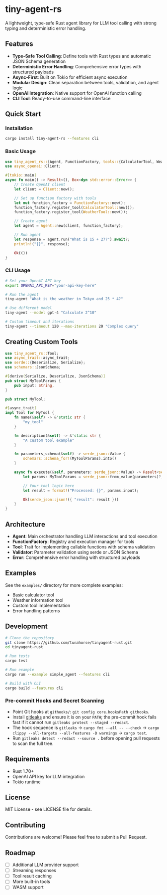 # tiny-agent-rs

A lightweight, type-safe Rust agent library for LLM tool calling with strong typing and deterministic error handling.

## Features

- **Type-Safe Tool Calling**: Define tools with Rust types and automatic JSON Schema generation
- **Deterministic Error Handling**: Comprehensive error types with structured payloads
- **Async-First**: Built on Tokio for efficient async execution
- **Modular Design**: Clean separation between tools, validation, and agent logic
- **OpenAI Integration**: Native support for OpenAI function calling
- **CLI Tool**: Ready-to-use command-line interface

## Quick Start

### Installation

```bash
cargo install tiny-agent-rs --features cli
```

### Basic Usage

```rust
use tiny_agent_rs::{Agent, FunctionFactory, tools::{CalculatorTool, WeatherTool}};
use async_openai::Client;

#[tokio::main]
async fn main() -> Result<(), Box<dyn std::error::Error>> {
    // Create OpenAI client
    let client = Client::new();

    // Set up function factory with tools
    let mut function_factory = FunctionFactory::new();
    function_factory.register_tool(CalculatorTool::new());
    function_factory.register_tool(WeatherTool::new());

    // Create agent
    let agent = Agent::new(client, function_factory);

    // Run agent
    let response = agent.run("What is 15 + 27?").await?;
    println!("{}", response);

    Ok(())
}
```

### CLI Usage

```bash
# Set your OpenAI API key
export OPENAI_API_KEY="your-api-key-here"

# Run the agent
tiny-agent "What is the weather in Tokyo and 25 * 4?"

# Use different model
tiny-agent --model gpt-4 "Calculate 2^10"

# Custom timeout and iterations
tiny-agent --timeout 120 --max-iterations 20 "Complex query"
```

## Creating Custom Tools

```rust
use tiny_agent_rs::Tool;
use async_trait::async_trait;
use serde::{Deserialize, Serialize};
use schemars::JsonSchema;

#[derive(Serialize, Deserialize, JsonSchema)]
pub struct MyToolParams {
    pub input: String,
}

pub struct MyTool;

#[async_trait]
impl Tool for MyTool {
    fn name(&self) -> &'static str {
        "my_tool"
    }

    fn description(&self) -> &'static str {
        "A custom tool example"
    }

    fn parameters_schema(&self) -> serde_json::Value {
        schemars::schema_for!(MyToolParams).into()
    }

    async fn execute(&self, parameters: serde_json::Value) -> Result<serde_json::Value, AgentError> {
        let params: MyToolParams = serde_json::from_value(parameters)?;

        // Your tool logic here
        let result = format!("Processed: {}", params.input);

        Ok(serde_json::json!({ "result": result }))
    }
}
```

## Architecture

- **Agent**: Main orchestrator handling LLM interactions and tool execution
- **FunctionFactory**: Registry and execution manager for tools
- **Tool**: Trait for implementing callable functions with schema validation
- **Validator**: Parameter validation using serde or JSON Schema
- **Error**: Comprehensive error handling with structured payloads

## Examples

See the `examples/` directory for more complete examples:

- Basic calculator tool
- Weather information tool
- Custom tool implementation
- Error handling patterns

## Development

```bash
# Clone the repository
git clone https://github.com/tunahorse/tinyagent-rust.git
cd tinyagent-rust

# Run tests
cargo test

# Run example
cargo run --example simple_agent --features cli

# Build with CLI
cargo build --features cli
```

### Pre-commit Hooks and Secret Scanning

- Point Git hooks at `githooks/`: `git config core.hooksPath githooks`.
- Install [gitleaks](https://github.com/gitleaks/gitleaks) and ensure it is on your `PATH`; the pre-commit hook fails fast if it cannot run `gitleaks protect --staged --redact`.
- The hook sequence is `gitleaks` → `cargo fmt --all -- --check` → `cargo clippy --all-targets --all-features -D warnings` → `cargo test`.
- Run `gitleaks detect --redact --source .` before opening pull requests to scan the full tree.

## Requirements

- Rust 1.70+
- OpenAI API key for LLM integration
- Tokio runtime

## License

MIT License - see LICENSE file for details.

## Contributing

Contributions are welcome! Please feel free to submit a Pull Request.

## Roadmap

- [ ] Additional LLM provider support
- [ ] Streaming responses
- [ ] Tool result caching
- [ ] More built-in tools
- [ ] WASM support
